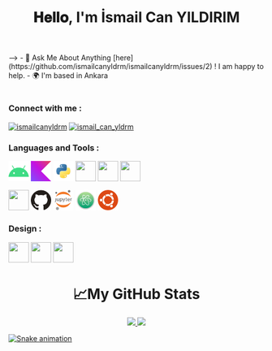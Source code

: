 <h1 align="center">
  𝐇𝐞𝐥𝐥𝐨, I'm İsmail Can YILDIRIM
</h1>

<br/>
<br/>
<!–<img align="right" height="250" width="400" alt="GIF" src="https://camo.githubusercontent.com/86a3b6db470f1a0429f7355c08d1edabf3d2c804/68747470733a2f2f6d69726f2e6d656469756d2e636f6d2f6d61782f313336302f312a495247486d69477361313673746564517649615a66772e676966"/>
–>
- 💬 Ask Me About Anything [here](https://github.com/ismailcanyldrm/ismailcanyldrm/issues/2) ! I am happy to help.
- 🌍 I'm based in Ankara
<br/>
<br/>

<h3 align="left">Connect with me :</h3>
<p align="left">
<a href="https://linkedin.com/in/ismailcanyldrm" target="blank"><img align="center" src="https://raw.githubusercontent.com/rahuldkjain/github-profile-readme-generator/master/src/images/icons/Social/linked-in-alt.svg" alt="ismailcanyldrm" height="30" width="40" /></a>
<a href="https://instagram.com/ismail_can_yldrm" target="blank"><img align="center" src="https://raw.githubusercontent.com/rahuldkjain/github-profile-readme-generator/master/src/images/icons/Social/instagram.svg" alt="ismail_can_yldrm" height="30" width="40" /></a>
</p>



<h3 align="left">Languages and Tools :</h3>
<p align="left">
  
<code><img height="40" width="40" src="https://raw.githubusercontent.com/github/explore/80688e429a7d4ef2fca1e82350fe8e3517d3494d/topics/android/android.png"></code>
<code><img height="40" width="40" src="https://raw.githubusercontent.com/github/explore/80688e429a7d4ef2fca1e82350fe8e3517d3494d/topics/kotlin/kotlin.png"></code>
<code><img height="40" width="40" src="https://raw.githubusercontent.com/github/explore/80688e429a7d4ef2fca1e82350fe8e3517d3494d/topics/python/python.png"></code>
<code><img height="40" width="40" src="https://www.naveedashfaq.me/img/c++.png"></code>
<code><img height="40" width="40" src="https://cdn.icon-icons.com/icons2/2415/PNG/512/csharp_original_logo_icon_146578.png"></code> 
<code><img height="40" width="40" src="https://cdn.iconscout.com/icon/free/png-512/c-programming-569564.png"></code>
  
<code><img height="40" width="40" src="https://upload.wikimedia.org/wikipedia/commons/thumb/3/3f/Git_icon.svg/1024px-Git_icon.svg.png"></code>
<code><img height="40" width="40" src="https://raw.githubusercontent.com/github/explore/80688e429a7d4ef2fca1e82350fe8e3517d3494d/topics/github-api/github-api.png"></code>
<code><img height="40" width="40" src="https://raw.githubusercontent.com/github/explore/80688e429a7d4ef2fca1e82350fe8e3517d3494d/topics/jupyter-notebook/jupyter-notebook.png"></code>
<code><img height="40" width="40" src="https://raw.githubusercontent.com/github/explore/80688e429a7d4ef2fca1e82350fe8e3517d3494d/topics/atom/atom.png"></code>
<code><img height="40" width="40" src="https://raw.githubusercontent.com/github/explore/80688e429a7d4ef2fca1e82350fe8e3517d3494d/topics/ubuntu/ubuntu.png"></code>
</p>

<h3 align="left">Design :</h3>
<p align="left">
<code><img height="40" width="40" src="https://upload.wikimedia.org/wikipedia/commons/thumb/a/af/Adobe_Photoshop_CC_icon.svg/1200px-Adobe_Photoshop_CC_icon.svg.png"></code>
<code><img height="40" width="40" src="https://pnggrid.com/wp-content/uploads/2021/05/Adobe-Illustrator-Logo-1024x998.png"></code>
<code><img height="40" width="40" src="https://upload.wikimedia.org/wikipedia/commons/thumb/f/f2/Adobe_Premiere_Pro_Logo.svg/512px-Adobe_Premiere_Pro_Logo.svg.png"></code>

  <h1 align="center"> 📈My GitHub Stats</h1>
<p align="center">
<a href="https://github.com/ismailcanyldrm">
<img height="150em" src="https://github-readme-stats.vercel.app/api?username=ismailcanyldrm&show_icons=true&theme=react&include_all_commits=true&count_private=true"/> 

<img height="150em" src="https://github-readme-stats.vercel.app/api/top-langs/?username=ismailcanyldrm&layout=compact&langs_count=16&theme=react"/>

![Snake animation](https://svgshare.com/i/fRJ.svg)
</div>
</p>
